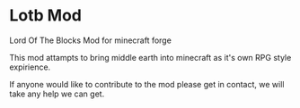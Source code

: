 # Lotb Mod
Lord Of The Blocks Mod for minecraft forge

This mod attampts to bring middle earth into minecraft as it's own RPG style expirience.

If anyone would like to contribute to the mod please get in contact, we will take any help we can get.
